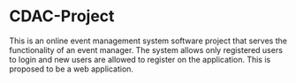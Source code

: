 # CDAC-Project
This is an online event management system software project that serves the functionality of an event manager. The system allows only registered users to login and new users are allowed to register on the application. This is proposed to be a web application. 
